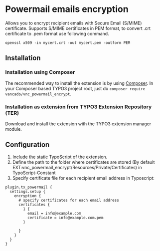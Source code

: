 # Powermail emails encryption

Allows you to encrypt recipient emails with Secure Email (S/MIME) certificate.
Supports S/MIME certificates in PEM format, to convert .crt certificate to .pem format use following command.

```
openssl x509 -in mycert.crt -out mycert.pem -outform PEM
```
## Installation

### Installation using Composer

The recommended way to install the extension is by using [Composer](https://getcomposer.org/). In your Composer based TYPO3 project root, just do `composer require vancado/vnc_powermail_encrypt`. 

### Installation as extension from TYPO3 Extension Repository (TER)

Download and install the extension with the TYPO3 extension manager module.

## Configuration
1) Include the static TypoScript of the extension.
2) Define the path to the folder where certificates are stored (By default EXT:vnc_powermail_encrypt/Resources/Private/Certificates) in TypoScript-Constant
3) Specify certificate file for each recipient email address in Typoscript:

```
plugin.tx_powermail {
  settings.setup {
    encryption {			
      # specify certificates for each email address
      certificates {
        1 {
          email = info@example.com 
          certificate = info@example.com.pem
        }
        
      }
    }
  }
}
```
